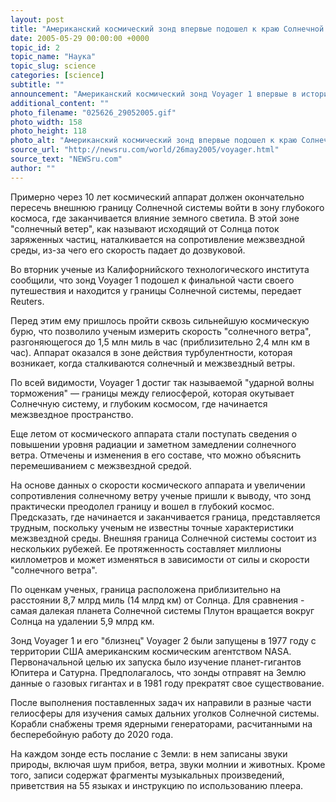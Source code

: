 ```yaml
---
layout: post
title: "Американский космический зонд впервые подошел к краю Солнечной системы"
date: 2005-05-29 00:00:00 +0000
topic_id: 2
topic_name: "Наука"
topic_slug: science
categories: [science]
subtitle: ""
announcement: "Американский космический зонд Voyager 1 впервые в истории космических полетов достиг внешних рубежей Солнечной системы. Сейчас он находится примерно в 14 млрд км от Земли - самое большое расстояние, на которое удалялось человеческое творение."
additional_content: ""
photo_filename: "025626_29052005.gif"
photo_width: 158
photo_height: 118
photo_alt: "Американский космический зонд впервые подошел к краю Солнечной системы"
source_url: "http://newsru.com/world/26may2005/voyager.html"
source_text: "NEWSru.com"
author: ""
---
```

Примерно через 10 лет космический аппарат должен окончательно пересечь внешнюю границу Солнечной системы войти в зону глубокого космоса, где заканчивается влияние земного светила. В этой зоне "солнечный ветер", как называют исходящий от Солнца поток заряженных частиц, наталкивается на сопротивление межзвездной среды, из-за чего его скорость падает до дозвуковой.

Во вторник ученые из Калифорнийского технологического института сообщили, что зонд Voyager 1 подошел к финальной части своего путешествия и находится у границы Солнечной системы, передает Reuters.

Перед этим ему пришлось пройти сквозь сильнейшую космическую бурю, что позволило ученым измерить скорость "солнечного ветра", разгоняющегося до 1,5 млн миль в час (приблизительно 2,4 млн км в час). Аппарат оказался в зоне действия турбулентности, которая возникает, когда сталкиваются солнечный и межзвездный ветры.

По всей видимости, Voyager 1 достиг так называемой "ударной волны торможения" &mdash; границы между гелиосферой, которая окутывает Солнечную систему, и глубоким космосом, где начинается межзвездное пространство.

Еще летом от космического аппарата стали поступать сведения о повышении уровня радиации и заметном замедлении солнечного ветра. Отмечены и изменения в его составе, что можно объяснить перемешиванием с межзвездной средой.

На основе данных о скорости космического аппарата и увеличении сопротивления солнечному ветру ученые пришли к выводу, что зонд практически преодолел границу и вошел в глубокий космос. Предсказать, где начинается и заканчивается граница, представляется трудным, поскольку ученым не известны точные характеристики межзвездной среды. Внешняя граница Солнечной системы состоит из нескольких рубежей. Ее протяженность составляет миллионы киллометров и может изменяться в зависимости от силы и скорости "солнечного ветра".

По оценкам ученых, граница расположена приблизительно на расстоянии 8,7 млрд миль (14 млрд км) от Солнца. Для сравнения - самая далекая планета Солнечной системы Плутон вращается вокруг Солнца на удалении 5,9 млрд км.

Зонд Voyager 1 и его "близнец" Voyager 2 были запущены в 1977 году с территории США американским космическим агентством NASA. Первоначальной целью их запуска было изучение планет-гигантов Юпитера и Сатурна. Предполагалось, что зонды отправят на Землю данные о газовых гигантах и в 1981 году прекратят свое существование.

После выполнения поставленных задач их направили в разные части гелиосферы для изучения самых дальних уголков Солнечной системы. Корабли снабжены тремя ядерными генераторами, расчитанными на бесперебойную работу до 2020 года.

На каждом зонде есть послание с Земли: в нем записаны звуки природы, включая шум прибоя, ветра, звуки молнии и животных. Кроме того, записи содержат фрагменты музыкальных произведений, приветствия на 55 языках и инструкцию по использованию плеера.
